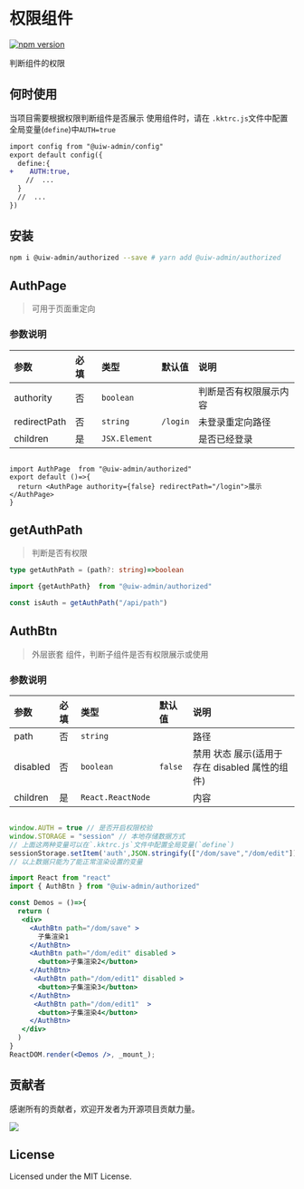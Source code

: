 # 权限组件

[![npm version](https://img.shields.io/npm/v/@uiw-admin/authorized.svg?label=@uiw-admin/authorized)](https://www.npmjs.com/package/@uiw-admin/authorized)

判断组件的权限

## 何时使用

当项目需要根据权限判断组件是否展示
使用组件时，请在 `.kktrc.js`文件中配置全局变量(`define`)中`AUTH=true`

```diff
import config from "@uiw-admin/config"
export default config({
  define:{
+    AUTH:true,
    //  ...
  }
  //  ...
})

```

## 安装

```bash
npm i @uiw-admin/authorized --save # yarn add @uiw-admin/authorized
```

## AuthPage

> 可用于页面重定向

### 参数说明

| 参数         | 必填 | 类型          | 默认值   | 说明             |
| :----------- | :--- | :------------ | :------- | :--------------- |
| authority    | 否   | `boolean`     |          | 判断是否有权限展示内容    |
| redirectPath | 否   | `string`      | `/login` | 未登录重定向路径 |
| children     | 是   | `JSX.Element` |          | 是否已经登录     |

```tsx

import AuthPage  from "@uiw-admin/authorized"
export default ()=>{
  return <AuthPage authority={false} redirectPath="/login">展示</AuthPage>
}

```

## getAuthPath

> 判断是否有权限

```ts
type getAuthPath = (path?: string)=>boolean 

import {getAuthPath}  from "@uiw-admin/authorized"

const isAuth = getAuthPath("/api/path")
```

## AuthBtn

> 外层嵌套 组件，判断子组件是否有权限展示或使用

### 参数说明

| 参数     | 必填 | 类型              | 默认值  | 说明                                            |
| :------- | :--- | :---------------- | :------ | :---------------------------------------------- |
| path     | 否   | `string`          |         | 路径                                            |
| disabled | 否   | `boolean`         | `false` | 禁用 状态 展示(适用于 存在 disabled 属性的组件) |
| children | 是   | `React.ReactNode` |         | 内容                                            |
<!-- 
```tsx
import React from "react"
import { AuthBtn } from "@uiw-admin/authorized"

const Demos = ()=>{
  return (
   <div>
     <AuthBtn path="/dom/save" >
       子集渲染
     </AuthBtn>
     <AuthBtn path="/dom/edit" disabled >
       子集渲染2
     </AuthBtn>
   </div>
  )
}
export default Demos
``` -->

<!--rehype:bgWhite=true&codeSandbox=true&codePen=true-->
```jsx

window.AUTH = true // 是否开启权限校验
window.STORAGE = "session" // 本地存储数据方式
// 上面这两种变量可以在`.kktrc.js`文件中配置全局变量(`define`)
sessionStorage.setItem('auth',JSON.stringify(["/dom/save","/dom/edit"])) // 权限数据
// 以上数据只能为了能正常渲染设置的变量

import React from "react"
import { AuthBtn } from "@uiw-admin/authorized"

const Demos = ()=>{
  return (
   <div>
     <AuthBtn path="/dom/save" >
       子集渲染1
     </AuthBtn>
     <AuthBtn path="/dom/edit" disabled >
       <button>子集渲染2</button>
     </AuthBtn>
      <AuthBtn path="/dom/edit1" disabled >
       <button>子集渲染3</button>
     </AuthBtn>
      <AuthBtn path="/dom/edit1"  >
       <button>子集渲染4</button>
     </AuthBtn>
   </div>
  )
}
ReactDOM.render(<Demos />, _mount_);
```

## 贡献者

感谢所有的贡献者，欢迎开发者为开源项目贡献力量。

<a href="https://github.com/uiwjs/uiw-admin/graphs/contributors">
  <img src="https://uiwjs.github.io/uiw-admin/CONTRIBUTORS.svg" />
</a>

## License

Licensed under the MIT License.